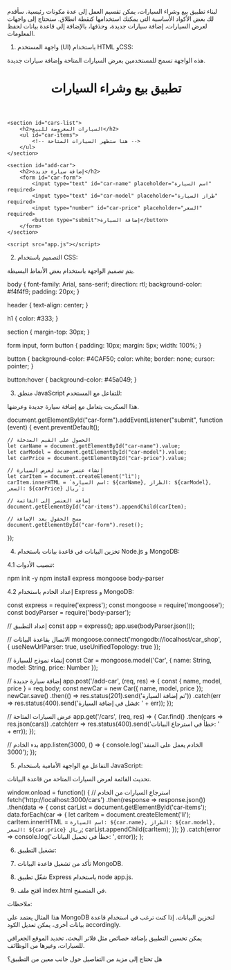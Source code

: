 لبناء تطبيق بيع وشراء السيارات، يمكن تقسيم العمل إلى عدة مكونات رئيسية. سأقدم لك بعض الأكواد الأساسية التي يمكنك استخدامها كنقطة انطلاق. سنحتاج إلى واجهات لعرض السيارات، إضافة سيارات جديدة، وحذفها، بالإضافة إلى قاعدة بيانات لحفظ المعلومات.

1. واجهة المستخدم (UI) باستخدام HTML وCSS:

هذه الواجهة تسمح للمستخدمين بعرض السيارات المتاحة وإضافة سيارات جديدة.

<!DOCTYPE html>
<html lang="ar">
<head>
    <meta charset="UTF-8">
    <meta name="viewport" content="width=device-width, initial-scale=1.0">
    <title>تطبيق بيع وشراء السيارات</title>
    <link rel="stylesheet" href="styles.css">
</head>
<body>
    <header>
        <h1>تطبيق بيع وشراء السيارات</h1>
    </header>

    <section id="cars-list">
        <h2>السيارات المعروضة للبيع</h2>
        <ul id="car-items">
            <!-- هنا ستظهر السيارات المتاحة -->
        </ul>
    </section>

    <section id="add-car">
        <h2>إضافة سيارة جديدة</h2>
        <form id="car-form">
            <input type="text" id="car-name" placeholder="اسم السيارة" required>
            <input type="text" id="car-model" placeholder="طراز السيارة" required>
            <input type="number" id="car-price" placeholder="السعر" required>
            <button type="submit">إضافة السيارة</button>
        </form>
    </section>

    <script src="app.js"></script>
</body>
</html>

2. التصميم باستخدام CSS:

يتم تصميم الواجهة باستخدام بعض الأنماط البسيطة.

body {
    font-family: Arial, sans-serif;
    direction: rtl;
    background-color: #f4f4f9;
    padding: 20px;
}

header {
    text-align: center;
}

h1 {
    color: #333;
}

section {
    margin-top: 30px;
}

form input, form button {
    padding: 10px;
    margin: 5px;
    width: 100%;
}

button {
    background-color: #4CAF50;
    color: white;
    border: none;
    cursor: pointer;
}

button:hover {
    background-color: #45a049;
}

3. منطق JavaScript للتفاعل مع المستخدم:

هذا السكربت يتعامل مع إضافة سيارة جديدة وعرضها.

document.getElementById("car-form").addEventListener("submit", function (event) {
    event.preventDefault();

    // الحصول على القيم المدخلة
    let carName = document.getElementById("car-name").value;
    let carModel = document.getElementById("car-model").value;
    let carPrice = document.getElementById("car-price").value;

    // إنشاء عنصر جديد لعرض السيارة
    let carItem = document.createElement("li");
    carItem.innerHTML = `اسم السيارة: ${carName}, الطراز: ${carModel}, السعر: ${carPrice} ريال`;

    // إضافة العنصر إلى القائمة
    document.getElementById("car-items").appendChild(carItem);

    // مسح الحقول بعد الإضافة
    document.getElementById("car-form").reset();
});

4. تخزين البيانات في قاعدة بيانات باستخدام Node.js و MongoDB:

4.1 تنصيب الأدوات:

npm init -y
npm install express mongoose body-parser

4.2 إعداد الخادم باستخدام Express و MongoDB:

const express = require('express');
const mongoose = require('mongoose');
const bodyParser = require('body-parser');

// إعداد التطبيق
const app = express();
app.use(bodyParser.json());

// الاتصال بقاعدة البيانات
mongoose.connect('mongodb://localhost/car_shop', { useNewUrlParser: true, useUnifiedTopology: true });

// إنشاء نموذج للسيارة
const Car = mongoose.model('Car', {
    name: String,
    model: String,
    price: Number
});

// إضافة سيارة جديدة
app.post('/add-car', (req, res) => {
    const { name, model, price } = req.body;
    const newCar = new Car({ name, model, price });
    newCar.save()
        .then(() => res.status(201).send('تم إضافة السيارة'))
        .catch(err => res.status(400).send('فشل في إضافة السيارة: ' + err));
});

// عرض السيارات المتاحة
app.get('/cars', (req, res) => {
    Car.find()
        .then(cars => res.json(cars))
        .catch(err => res.status(400).send('خطأ في استرجاع البيانات: ' + err));
});

// بدء الخادم
app.listen(3000, () => {
    console.log('الخادم يعمل على المنفذ 3000');
});

5. التفاعل مع الواجهة الأمامية باستخدام JavaScript:

تحديث القائمة لعرض السيارات المتاحة من قاعدة البيانات.

window.onload = function() {
    // استرجاع السيارات من الخادم
    fetch('http://localhost:3000/cars')
        .then(response => response.json())
        .then(data => {
            const carList = document.getElementById('car-items');
            data.forEach(car => {
                let carItem = document.createElement('li');
                carItem.innerHTML = `اسم السيارة: ${car.name}, الطراز: ${car.model}, السعر: ${car.price} ريال`;
                carList.appendChild(carItem);
            });
        })
        .catch(error => console.log('خطأ في تحميل البيانات: ', error));
};

6. تشغيل التطبيق:

1. تأكد من تشغيل قاعدة البيانات MongoDB.


2. شغّل تطبيق Express باستخدام node app.js.


3. افتح ملف index.html في المتصفح.



ملاحظات:

هذا المثال يعتمد على MongoDB لتخزين البيانات. إذا كنت ترغب في استخدام قاعدة بيانات أخرى، يمكن تعديل الكود accordingly.

يمكن تحسين التطبيق بإضافة خصائص مثل فلاتر البحث، تحديد الموقع الجغرافي للسيارات، وغيرها من الوظائف.


هل تحتاج إلى مزيد من التفاصيل حول جانب معين من التطبيق؟

